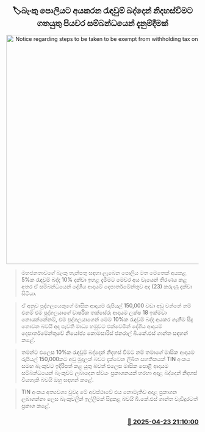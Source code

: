 <p align='center'><b><h2 align='center' title='Notice regarding steps to be taken to be exempt from withholding tax on bank interest'>🏷බැංකු පොලියට අයකරන රැඳවුම් බද්දෙන් නිදහස්වීමට ගතයුතු පියවර සම්බන්ධයෙන් දැනුම්දීමක්</h2></b></p>
<p align='center'><img src='https://helakuru.sgp1.cdn.digitaloceanspaces.com/esana/images/lib/shantha-tin.jpg' width='600' alt='Notice regarding steps to be taken to be exempt from withholding tax on bank interest'></p>

> මහජනතාවගේ බැංකු තැන්පතු සඳහා ලැබෙන පොලිය මත මෙතෙක් අයකළ 5%ක රැඳවුම් බද්ද 10% දක්වා ඉහළ දැමීමට මෙවර අය වැයෙන් තීරණය කළ අතර ඒ සම්බන්ධයෙන් දේශීය ආදායම් දෙපාර්ත‍මේන්තුව අද (23) කරුණු දක්වා සිටියා.

> ඒ අනුව පුද්ගලයෙකුගේ මාසික ආදායම රුපියල් 150,000 වඩා අඩු වන්නේ නම් එනම් එම පුද්ගලයාගේ වාර්ෂික තක්සේරු ආදායම ලක්ෂ 18 ඉක්මවා නොයන්නේනම්, එම පුද්ගලයාගෙන් මෙම 10%ක රැඳවුම් බද්ද අයකර ගැනීම සිදු නොවන බවයි අද පැවති මාධ්‍ය හමුවට එක්වෙමින් දේශිය ආදායම් දෙපාර්තමේන්තුවේ නියෝජ්‍ය කොමසාරිස් ජනරාල් බී.කේ.එස් ශාන්ත සඳහන් කළේ.

> තමන්ට එලෙස 10%ක රැඳවුම් බද්දෙන් නිදහස් වීමට නම් තමාගේ මාසික ආදායම රුපියල් 150,000කට අඩු මුදලක් බවට දැක්වෙන ලිඛිත සහතිකයක් TIN අංකය සමඟ බැංකුවට ඉදිරිපත් කළ යුතු බවත් එලෙ​ස මාසික පොළි ආදායම සම්බන්ධයෙන් බැංකුවට ලබාදෙන ස්වයං ප්‍රකාශනයක් හරහා අදාළ බද්දෙන් නිදහස් වියහැකි බවයි ඔහු සඳහන් කළේ.

> TIN අංකය අත්‍යවශ්‍ය වුවද මේ අවස්ථාවේ එය නොමැතිව අදාළ ප්‍රකාශන ලබාගන්නා ලෙස බැංකුවලින් ඉල්ලීමක් සිදුකළ බවයි බී.කේ.එස් ශාන්ත වැඩිදුරටත් ප්‍රකාශ කළේ.



<h3 align='right'><a href='https://www.helakuru.lk/esana/p/109473/'>📅 2025-04-23 21:10:00</a></h3>

